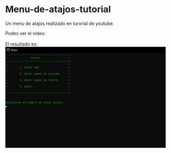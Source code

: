 # Menu-de-atajos-tutorial
Un menu de atajos realizado en turorial de youtube.

Podes ver el video:
<br>
<br>
El resultado es:
<img src="https://github.com/Shinigamy19/Menu-de-atajos-tutorial/blob/main/Menu%20Batch.png">
